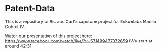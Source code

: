 # Patent-Data
This is a repository of Ric and Carl's capstone project for Eskwelabs Manila Cohort IV.

Watch our presentation of this project here: https://www.facebook.com/watch/live/?v=571489477072659 (We start at around 42:31)
